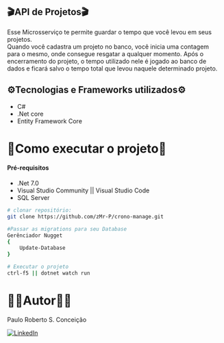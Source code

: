 ## 🎬API de Projetos🎬

Esse Microsserviço te permite guardar o tempo que você levou em seus projetos.   
Quando você cadastra um projeto no banco, você inicia uma contagem para o mesmo, onde consegue resgatar a qualquer momento. Após o encerramento do projeto, o tempo utilizado nele é jogado ao banco de dados e ficará salvo o tempo total que levou naquele determinado projeto.

## ⚙️Tecnologias e Frameworks utilizados⚙️

- C# 
- .Net core
- Entity Framework Core

# 📒Como executar o projeto📒

#### Pré-requisitos
- .Net 7.0
- Visual Studio Community || Visual Studio Code
- SQL Server

```bash
# clonar repositório:
git clone https://github.com/zMr-P/crono-manage.git

#Passar as migrations para seu Database
Gerênciador Nugget
{
    Update-Database
}

# Executar o projeto
ctrl-f5 || dotnet watch run 
```

# 🧑‍🔬Autor🧑‍🔬

Paulo Roberto S. Conceição

[![LinkedIn](https://img.shields.io/badge/LinkedIn-0077B5?style=for-the-badge&logo=linkedin&logoColor=white)](https://www.linkedin.com/in/zzmr-p)
